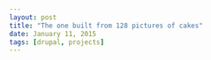 ```yaml
---
layout: post
title: "The one built from 128 pictures of cakes"
date: January 11, 2015
tags: [drupal, projects]
---
```

